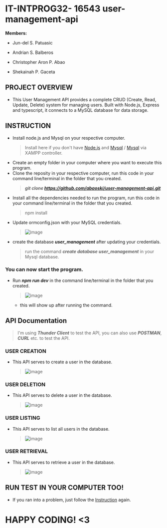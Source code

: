 # IT-INTPROG32- 16543 user-management-api
**Members:** 
- Jun-del S. Patuasic 
* Andrian S. Balberos
+ Christopher Aron P. Abao
- Shekainah P. Gaceta

## PROJECT OVERVIEW
- This User Management API provides a complete CRUD (Create, Read, Update, Delete) system for managing users. Built with Node.js, Express and typescript, it connects to a MySQL database for data storage.
## INSTRUCTION
- Install node.js and Mysql on your respective computer.
  > Install here if you don't have [Node.js](https://nodejs.org/en/download) and [Mysql](https://www.mysql.com/downloads/) / [Mysql](https://www.apachefriends.org/download.html) via XAMPP controller.
- Create an empty folder in your computer where you want to execute this program.
- Clone the reposity in your respective computer, run this code in your command line/terminal in the folder that you created.
  > **_git clone https://github.com/abaoski/user-management-api.git_**
- Install all the dependencies needed to run the program, run this code in your command line/terminal in the folder that you created.
  > npm install
- Update ormconfig.json with your MySQL credentials.
  > ![image](https://github.com/user-attachments/assets/5e34685f-f9b5-4d7f-83b7-4b89de4dcdf6)
- create the database **_user_management_** after updating your credentials.
  > run the command **_create database user_management_** in your Mysql database.
### You can now start the program.
- Run **_npm run dev_** in the command line/terminal in the folder that you created.
  > ![image](https://github.com/user-attachments/assets/549faf27-2be7-4ce1-88db-7c98a8934bb4)
    - this will show up after running the command.
## API Documentation
   > I'm using **_Thunder Client_** to test the API, you can also use **_POSTMAN_**, **_CURL_** etc. to test the API.
### USER CREATION
- This API serves to create a user in the database.
  > ![image](https://github.com/user-attachments/assets/3a00ed64-db40-4527-ad0a-f3007816024c)
### USER DELETION
- This API serves to delete a user in the database.
  > ![image](https://github.com/user-attachments/assets/683529bd-0163-41cb-9c4e-5a4e9eb353d7)
### USER LISTING
- This API serves to list all users in the database.
  > ![image](https://github.com/user-attachments/assets/fc9755ca-e3d4-41a3-8a3e-6207dc0ee2a8)
### USER RETRIEVAL
- This API serves to retrieve a user in the database.
  > ![image](https://github.com/user-attachments/assets/a4e10247-b76c-446b-a4c3-bb6b7600baef)
## RUN TEST IN YOUR COMPUTER TOO!
- If you ran into a problem, just follow the [Instruction](https://github.com/abaoski/user-management-api/edit/main/README.md#instruction) again.
# HAPPY CODING! <3







